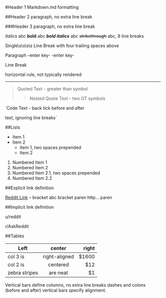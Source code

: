 #Header 1
Markdown.md formatting

##Header 2
paragraph, no extra line break

###Header 3
paragraph, no extra line break

*italics*
 abc 
**bold**
 abc 
***bold italics***
 abc 
~~strikethrough~~
 abc, 8 line breaks

Single\s\s\s\s
Line Break with four 
trailing spaces above

Paragraph -enter key- -enter key-

Line Break

horizontal rule, not typically rendered 
***

> Quoted Text - greater than symbol
>> Nested Quote Text - two GT symbols

`Code Text - back tick before 
and after 

text, ignoring line breaks`

##Lists

* Item 1
* Item 2
  + Item 1, two spaces prepended
  + Item 2 

1. Numbered Item 1
2. Numbered Item 2
  1. Numbered Item 2.1, two spaces prepended
  2. Numbered Item 2.2 

##Explicit link definition

[Reddit Link](http://reddit.com) – bracket abc bracket paren http... paren

##Implicit link definition

u/reddit

r/AskReddit

##Tables

| Left          | center        | right |
| ------------- |:-------------:| -----:|
| col 3 is      | right-aligned | $1600 |
| col 2 is      | centered      |   $12 |
| zebra stripes | are neat      |    $1 |

Vertical bars define columns, 
no extra line breaks
dashes and colons (before and after) 
vertical bars specify alignment.
